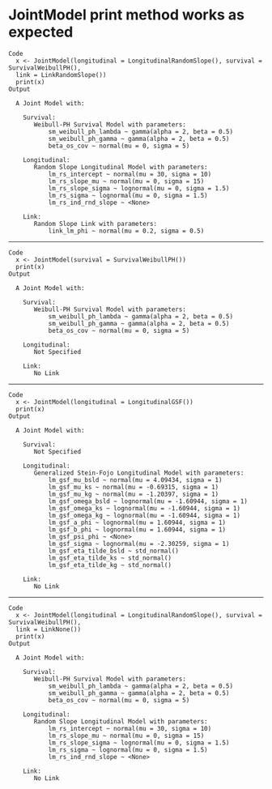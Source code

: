 # JointModel print method works as expected

    Code
      x <- JointModel(longitudinal = LongitudinalRandomSlope(), survival = SurvivalWeibullPH(),
      link = LinkRandomSlope())
      print(x)
    Output
      
      A Joint Model with:
      
        Survival:     
           Weibull-PH Survival Model with parameters:
               sm_weibull_ph_lambda ~ gamma(alpha = 2, beta = 0.5)
               sm_weibull_ph_gamma ~ gamma(alpha = 2, beta = 0.5)
               beta_os_cov ~ normal(mu = 0, sigma = 5)
           
        Longitudinal:     
           Random Slope Longitudinal Model with parameters:
               lm_rs_intercept ~ normal(mu = 30, sigma = 10)
               lm_rs_slope_mu ~ normal(mu = 0, sigma = 15)
               lm_rs_slope_sigma ~ lognormal(mu = 0, sigma = 1.5)
               lm_rs_sigma ~ lognormal(mu = 0, sigma = 1.5)
               lm_rs_ind_rnd_slope ~ <None>
           
        Link:     
           Random Slope Link with parameters:
               link_lm_phi ~ normal(mu = 0.2, sigma = 0.5)
           

---

    Code
      x <- JointModel(survival = SurvivalWeibullPH())
      print(x)
    Output
      
      A Joint Model with:
      
        Survival:     
           Weibull-PH Survival Model with parameters:
               sm_weibull_ph_lambda ~ gamma(alpha = 2, beta = 0.5)
               sm_weibull_ph_gamma ~ gamma(alpha = 2, beta = 0.5)
               beta_os_cov ~ normal(mu = 0, sigma = 5)
           
        Longitudinal:
           Not Specified
      
        Link:
           No Link
      

---

    Code
      x <- JointModel(longitudinal = LongitudinalGSF())
      print(x)
    Output
      
      A Joint Model with:
      
        Survival:
           Not Specified
      
        Longitudinal:     
           Generalized Stein-Fojo Longitudinal Model with parameters:
               lm_gsf_mu_bsld ~ normal(mu = 4.09434, sigma = 1)
               lm_gsf_mu_ks ~ normal(mu = -0.69315, sigma = 1)
               lm_gsf_mu_kg ~ normal(mu = -1.20397, sigma = 1)
               lm_gsf_omega_bsld ~ lognormal(mu = -1.60944, sigma = 1)
               lm_gsf_omega_ks ~ lognormal(mu = -1.60944, sigma = 1)
               lm_gsf_omega_kg ~ lognormal(mu = -1.60944, sigma = 1)
               lm_gsf_a_phi ~ lognormal(mu = 1.60944, sigma = 1)
               lm_gsf_b_phi ~ lognormal(mu = 1.60944, sigma = 1)
               lm_gsf_psi_phi ~ <None>
               lm_gsf_sigma ~ lognormal(mu = -2.30259, sigma = 1)
               lm_gsf_eta_tilde_bsld ~ std_normal()
               lm_gsf_eta_tilde_ks ~ std_normal()
               lm_gsf_eta_tilde_kg ~ std_normal()
           
        Link:
           No Link
      

---

    Code
      x <- JointModel(longitudinal = LongitudinalRandomSlope(), survival = SurvivalWeibullPH(),
      link = LinkNone())
      print(x)
    Output
      
      A Joint Model with:
      
        Survival:     
           Weibull-PH Survival Model with parameters:
               sm_weibull_ph_lambda ~ gamma(alpha = 2, beta = 0.5)
               sm_weibull_ph_gamma ~ gamma(alpha = 2, beta = 0.5)
               beta_os_cov ~ normal(mu = 0, sigma = 5)
           
        Longitudinal:     
           Random Slope Longitudinal Model with parameters:
               lm_rs_intercept ~ normal(mu = 30, sigma = 10)
               lm_rs_slope_mu ~ normal(mu = 0, sigma = 15)
               lm_rs_slope_sigma ~ lognormal(mu = 0, sigma = 1.5)
               lm_rs_sigma ~ lognormal(mu = 0, sigma = 1.5)
               lm_rs_ind_rnd_slope ~ <None>
           
        Link:
           No Link
      

